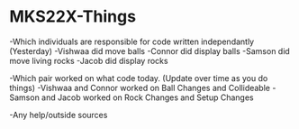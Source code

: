 # MKS22X-Things

-Which individuals are responsible for code written independantly (Yesterday)
  -Vishwaa did move balls
  -Connor did display balls
  -Samson did move living rocks
  -Jacob did display rocks

-Which pair worked on what code today. (Update over time as you do things)
  -Vishwaa and Connor worked on Ball Changes and Collideable
  -Samson and Jacob worked on Rock Changes and Setup Changes

-Any help/outside sources

